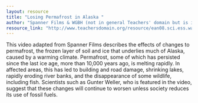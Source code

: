 ```yaml
---
layout: resource
title: "Losing Permafrost in Alaska "
author: "Spanner Films & WGBH (not in general Teachers' domain but is in Alaskan Native page)"
resource_link: "http://www.teachersdomain.org/resource/ean08.sci.ess.watcyc.bakedalaska/"
---
```


This video adapted from Spanner Films describes the effects of changes to permafrost, the frozen layer of soil and ice that underlies much of Alaska, caused by a warming climate. Permafrost, some of which has persisted since the last ice age, more than 10,000 years ago, is melting rapidly. In affected areas, this has led to building and road damage, shrinking lakes, rapidly eroding river banks, and the disappearance of some wildlife, including fish. Scientists such as Gunter Weller, who is featured in the video, suggest that these changes will continue to worsen unless society reduces its use of fossil fuels.
